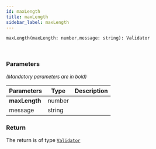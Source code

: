 ```yaml
---
id: maxLength
title: maxLength
sidebar_label: maxLength
---
```


```tsx
maxLength(maxLength: number,message: string): Validator
```
<br/>



### Parameters

<font size="2"><i>(Mandatory parameters are in bold)</i></font>

| Parameters | Type | Description |
| --------- | ---- | ----------- |
| **maxLength** | number |  |
| message | string |  |


### Return



The return is of type <code>[Validator](/framework-api/types/Validator.md)</code>